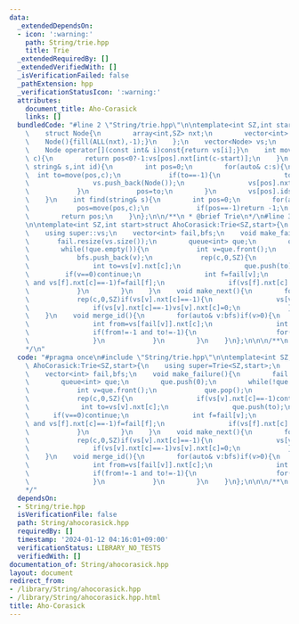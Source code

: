 ```yaml
---
data:
  _extendedDependsOn:
  - icon: ':warning:'
    path: String/trie.hpp
    title: Trie
  _extendedRequiredBy: []
  _extendedVerifiedWith: []
  _isVerificationFailed: false
  _pathExtension: hpp
  _verificationStatusIcon: ':warning:'
  attributes:
    document_title: Aho-Corasick
    links: []
  bundledCode: "#line 2 \"String/trie.hpp\"\n\ntemplate<int SZ,int start>struct Trie{\n\
    \    struct Node{\n        array<int,SZ> nxt;\n        vector<int> ids;\n    \
    \    Node(){fill(ALL(nxt),-1);}\n    };\n    vector<Node> vs;\n    \n    Trie(){vs.push_back(Node());}\n\
    \    Node operator[](const int& i)const{return vs[i];}\n    int move(int pos,char\
    \ c){\n        return pos<0?-1:vs[pos].nxt[int(c-start)];\n    }\n    void add(const\
    \ string& s,int id){\n        int pos=0;\n        for(auto& c:s){\n          \
    \  int to=move(pos,c);\n            if(to==-1){\n                to=vs.size();\n\
    \                vs.push_back(Node());\n                vs[pos].nxt[int(c-start)]=to;\n\
    \            }\n            pos=to;\n        }\n        vs[pos].ids.push_back(id);\n\
    \    }\n    int find(string& s){\n        int pos=0;\n        for(auto& c:s){\n\
    \            pos=move(pos,c);\n            if(pos==-1)return -1;\n        }\n\
    \        return pos;\n    }\n};\n\n/**\n * @brief Trie\n*/\n#line 3 \"String/ahocorasick.hpp\"\
    \n\ntemplate<int SZ,int start>struct AhoCorasick:Trie<SZ,start>{\n    using super=Trie<SZ,start>;\n\
    \    using super::vs;\n    vector<int> fail,bfs;\n    void make_failure(){\n \
    \       fail.resize(vs.size());\n        queue<int> que;\n        que.push(0);\n\
    \        while(!que.empty()){\n            int v=que.front();\n            que.pop();\n\
    \            bfs.push_back(v);\n            rep(c,0,SZ){\n                if(vs[v].nxt[c]==-1)continue;\n\
    \                int to=vs[v].nxt[c];\n                que.push(to);\n       \
    \         if(v==0)continue;\n                int f=fail[v];\n                while(f\
    \ and vs[f].nxt[c]==-1)f=fail[f];\n                if(vs[f].nxt[c]!=-1)fail[to]=vs[f].nxt[c];\n\
    \            }\n        }\n    }\n    void make_next(){\n        for(auto& v:bfs){\n\
    \            rep(c,0,SZ)if(vs[v].nxt[c]==-1){\n                vs[v].nxt[c]=vs[fail[v]].nxt[c];\n\
    \                if(vs[v].nxt[c]==-1)vs[v].nxt[c]=0;\n            }\n        }\n\
    \    }\n    void merge_id(){\n        for(auto& v:bfs)if(v>0){\n            rep(c,0,SZ){\n\
    \                int from=vs[fail[v]].nxt[c];\n                int to=vs[v].nxt[c];\n\
    \                if(from!=-1 and to!=-1){\n                    for(auto& id:vs[from].ids)vs[to].ids.push_back(id);\n\
    \                }\n            }\n        }\n    }\n};\n\n\n/**\n * @brief Aho-Corasick\n\
    */\n"
  code: "#pragma once\n#include \"String/trie.hpp\"\n\ntemplate<int SZ,int start>struct\
    \ AhoCorasick:Trie<SZ,start>{\n    using super=Trie<SZ,start>;\n    using super::vs;\n\
    \    vector<int> fail,bfs;\n    void make_failure(){\n        fail.resize(vs.size());\n\
    \        queue<int> que;\n        que.push(0);\n        while(!que.empty()){\n\
    \            int v=que.front();\n            que.pop();\n            bfs.push_back(v);\n\
    \            rep(c,0,SZ){\n                if(vs[v].nxt[c]==-1)continue;\n   \
    \             int to=vs[v].nxt[c];\n                que.push(to);\n          \
    \      if(v==0)continue;\n                int f=fail[v];\n                while(f\
    \ and vs[f].nxt[c]==-1)f=fail[f];\n                if(vs[f].nxt[c]!=-1)fail[to]=vs[f].nxt[c];\n\
    \            }\n        }\n    }\n    void make_next(){\n        for(auto& v:bfs){\n\
    \            rep(c,0,SZ)if(vs[v].nxt[c]==-1){\n                vs[v].nxt[c]=vs[fail[v]].nxt[c];\n\
    \                if(vs[v].nxt[c]==-1)vs[v].nxt[c]=0;\n            }\n        }\n\
    \    }\n    void merge_id(){\n        for(auto& v:bfs)if(v>0){\n            rep(c,0,SZ){\n\
    \                int from=vs[fail[v]].nxt[c];\n                int to=vs[v].nxt[c];\n\
    \                if(from!=-1 and to!=-1){\n                    for(auto& id:vs[from].ids)vs[to].ids.push_back(id);\n\
    \                }\n            }\n        }\n    }\n};\n\n\n/**\n * @brief Aho-Corasick\n\
    */"
  dependsOn:
  - String/trie.hpp
  isVerificationFile: false
  path: String/ahocorasick.hpp
  requiredBy: []
  timestamp: '2024-01-12 04:16:01+09:00'
  verificationStatus: LIBRARY_NO_TESTS
  verifiedWith: []
documentation_of: String/ahocorasick.hpp
layout: document
redirect_from:
- /library/String/ahocorasick.hpp
- /library/String/ahocorasick.hpp.html
title: Aho-Corasick
---
```

